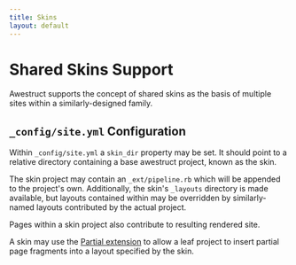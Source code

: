 ```yaml
---
title: Skins
layout: default
---
```


# Shared Skins Support

Awestruct supports the concept of shared skins as the basis of multiple
sites within a similarly-designed family.

## `_config/site.yml` Configuration

Within `_config/site.yml` a `skin_dir` property may be set.  It should
point to a relative directory containing a base awestruct project, known
as the skin.

The skin project may contain an `_ext/pipeline.rb` which will be appended
to the project's own.  Additionally, the skin's `_layouts` directory
is made available, but layouts contained within may be overridden by
similarly-named layouts contributed by the actual project.

Pages within a skin project also contribute to resulting rendered site.

A skin may use the [Partial extension](/extensions/partial) to allow
a leaf project to insert partial page fragments into a layout 
specified by the skin.
